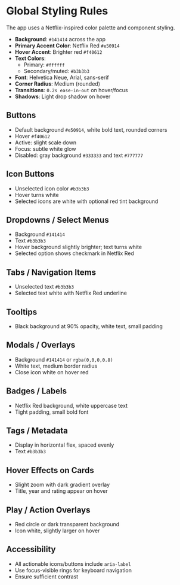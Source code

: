 # Global Styling Rules

The app uses a Netflix-inspired color palette and component styling.

- **Background**: `#141414` across the app
- **Primary Accent Color**: Netflix Red `#e50914`
- **Hover Accent**: Brighter red `#f40612`
- **Text Colors**:
  - Primary: `#ffffff`
  - Secondary/muted: `#b3b3b3`
- **Font**: Helvetica Neue, Arial, sans-serif
- **Corner Radius**: Medium (rounded)
- **Transitions**: `0.2s ease-in-out` on hover/focus
- **Shadows**: Light drop shadow on hover

## Buttons
- Default background `#e50914`, white bold text, rounded corners
- Hover `#f40612`
- Active: slight scale down
- Focus: subtle white glow
- Disabled: gray background `#333333` and text `#777777`

## Icon Buttons
- Unselected icon color `#b3b3b3`
- Hover turns white
- Selected icons are white with optional red tint background

## Dropdowns / Select Menus
- Background `#141414`
- Text `#b3b3b3`
- Hover background slightly brighter; text turns white
- Selected option shows checkmark in Netflix Red

## Tabs / Navigation Items
- Unselected text `#b3b3b3`
- Selected text white with Netflix Red underline

## Tooltips
- Black background at 90% opacity, white text, small padding

## Modals / Overlays
- Background `#141414` or `rgba(0,0,0,0.8)`
- White text, medium border radius
- Close icon white on hover red

## Badges / Labels
- Netflix Red background, white uppercase text
- Tight padding, small bold font

## Tags / Metadata
- Display in horizontal flex, spaced evenly
- Text `#b3b3b3`

## Hover Effects on Cards
- Slight zoom with dark gradient overlay
- Title, year and rating appear on hover

## Play / Action Overlays
- Red circle or dark transparent background
- Icon white, slightly larger on hover

## Accessibility
- All actionable icons/buttons include `aria-label`
- Use focus-visible rings for keyboard navigation
- Ensure sufficient contrast
